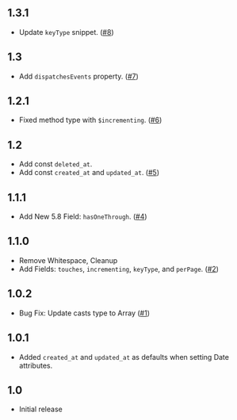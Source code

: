 ## 1.3.1
- Update `keyType` snippet. ([#8](https://github.com/ahinkle/vscode-laravel-model-snippets/pull/8))

## 1.3
- Add `dispatchesEvents` property. ([#7](https://github.com/ahinkle/vscode-laravel-model-snippets/pull/7))

## 1.2.1
- Fixed method type with `$incrementing`. ([#6](https://github.com/ahinkle/vscode-laravel-model-snippets/pull/6))

## 1.2
- Add const `deleted_at`.
- Add const `created_at` and `updated_at`. ([#5](https://github.com/ahinkle/vscode-laravel-model-snippets/pull/5))

## 1.1.1
- Add New 5.8 Field: `hasOneThrough`. ([#4](https://github.com/ahinkle/vscode-laravel-model-snippets/pull/4))

## 1.1.0
- Remove Whitespace, Cleanup
- Add Fields: `touches`, `incrementing`, `keyType`, and `perPage`. ([#2](https://github.com/ahinkle/vscode-laravel-model-snippets/pull/2))

## 1.0.2
- Bug Fix: Update casts type to Array ([#1](https://github.com/ahinkle/vscode-laravel-model-snippets/pull/1))

## 1.0.1
- Added `created_at` and `updated_at` as defaults when setting Date attributes.

## 1.0
- Initial release